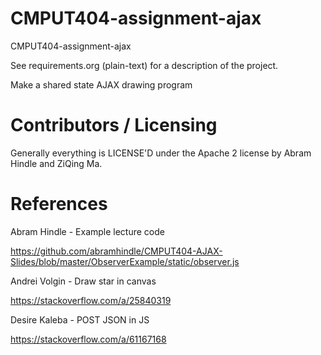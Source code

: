CMPUT404-assignment-ajax
==============================

CMPUT404-assignment-ajax

See requirements.org (plain-text) for a description of the project.

Make a shared state AJAX drawing program

Contributors / Licensing
========================

Generally everything is LICENSE'D under the Apache 2 license by Abram Hindle and ZiQing Ma.

References
==========

Abram Hindle - Example lecture code

<https://github.com/abramhindle/CMPUT404-AJAX-Slides/blob/master/ObserverExample/static/observer.js>

Andrei Volgin - Draw star in canvas

<https://stackoverflow.com/a/25840319>

Desire Kaleba - POST JSON in JS

<https://stackoverflow.com/a/61167168>
